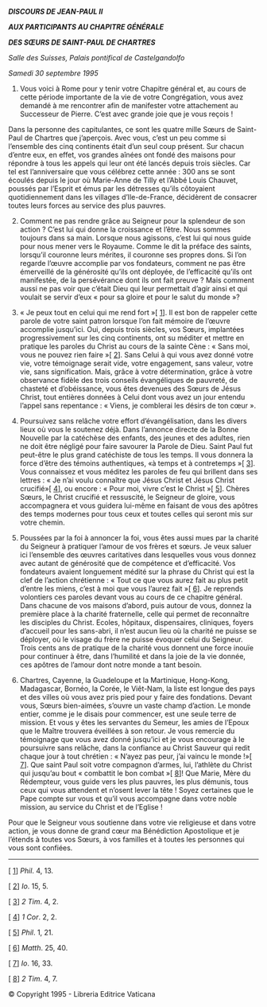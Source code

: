 ***DISCOURS DE JEAN-PAUL II***

***AUX PARTICIPANTS AU CHAPITRE GÉNÉRALE***

***DES SŒURS DE SAINT-PAUL DE CHARTRES***

*Salle des Suisses, Palais pontifical de Castelgandolfo*

*Samedi 30 septembre 1995*

1. Vous voici à Rome pour y tenir votre Chapitre général et, au cours de cette période importante de la vie de votre Congrégation, vous avez demandé à me rencontrer afin de manifester votre attachement au Successeur de Pierre. C’est avec grande joie que je vous reçois !

Dans la personne des capitulantes, ce sont les quatre mille Sœurs de Saint-Paul de Chartres que j’aperçois. Avec vous, c’est un peu comme si l’ensemble des cinq continents était d’un seul coup présent. Sur chacun d’entre eux, en effet, vos grandes aînées ont fondé des maisons pour répondre à tous les appels qui leur ont été lancés depuis trois siècles. Car tel est l’anniversaire que vous célébrez cette année : 300 ans se sont écoulés depuis le jour où Marie-Anne de Tilly et l’Abbé Louis Chauvet, poussés par l’Esprit et émus par les détresses qu’ils côtoyaient quotidiennement dans les villages d’Ile-de-France, décidèrent de consacrer toutes leurs forces au service des plus pauvres.

2. Comment ne pas rendre grâce au Seigneur pour la splendeur de son action ? C’est lui qui donne la croissance et l’être. Nous sommes toujours dans sa main. Lorsque nous agissons, c’est lui qui nous guide pour nous mener vers le Royaume. Comme le dit la préface des saints, lorsqu’il couronne leurs mérites, il couronne ses propres dons. Si l’on regarde l’œuvre accomplie par vos fondateurs, comment ne pas être émerveillé de la générosité qu’ils ont déployée, de l’efficacité qu’ils ont manifestée, de la persévérance dont ils ont fait preuve ? Mais comment aussi ne pas voir que c’était Dieu qui leur permettait d’agir ainsi et qui voulait se servir d’eux « pour sa gloire et pour le salut du monde »?

3. « Je peux tout en celui qui me rend fort »[ [1](#_ftn1 "")]. Il est bon de rappeler cette parole de votre saint patron lorsque l’on fait mémoire de l’œuvre accomplie jusqu’ici. Oui, depuis trois siècles, vos Sœurs, implantées progressivement sur les cinq continents, ont su méditer et mettre en pratique les paroles du Christ au cours de la sainte Cène : « Sans moi, vous ne pouvez rien faire »[ [2](#_ftn2 "")]. Sans Celui à qui vous avez donné votre vie, votre témoignage serait vide, votre engagement, sans valeur, votre vie, sans signification. Mais, grâce à votre détermination, grâce à votre observance fidèle des trois conseils évangéliques de pauvreté, de chasteté et d’obéissance, vous êtes devenues des Sœurs de Jésus Christ, tout entières données à Celui dont vous avez un jour entendu l’appel sans repentance : « Viens, je comblerai les désirs de ton cœur ».

4. Poursuivez sans relâche votre effort d’évangélisation, dans les divers lieux où vous le soutenez déjà. Dans l’annonce directe de la Bonne Nouvelle par la catéchèse des enfants, des jeunes et des adultes, rien ne doit être négligé pour faire savourer la Parole de Dieu. Saint Paul fut peut-être le plus grand catéchiste de tous les temps. Il vous donnera la force d’être des témoins authentiques, «à temps et à contretemps »[ [3](#_ftn3 "")]. Vous connaissez et vous méditez les paroles de feu qui brillent dans ses lettres : « Je n’ai voulu connaître que Jésus Christ et Jésus Christ crucifié»[ [4](#_ftn4 "")], ou encore : « Pour moi, vivre c’est le Christ »[ [5](#_ftn5 "")]. Chères Sœurs, le Christ crucifié et ressuscité, le Seigneur de gloire, vous accompagnera et vous guidera lui-même en faisant de vous des apôtres des temps modernes pour tous ceux et toutes celles qui seront mis sur votre chemin.

5. Poussées par la foi à annoncer la foi, vous êtes aussi mues par la charité du Seigneur à pratiquer l’amour de vos frères et sœurs. Je veux saluer ici l’ensemble des œuvres caritatives dans lesquelles vous vous donnez avec autant de générosité que de compétence et d’efficacité. Vos fondateurs avaient longuement médité sur la phrase du Christ qui est la clef de l’action chrétienne : « Tout ce que vous aurez fait au plus petit d’entre les miens, c’est à moi que vous l’aurez fait »[ [6](#_ftn6 "")]. Je reprends volontiers ces paroles devant vous au cours de ce chapitre général. Dans chacune de vos maisons d’abord, puis autour de vous, donnez la première place à la charité fraternelle, celle qui permet de reconnaître les disciples du Christ. Ecoles, hôpitaux, dispensaires, cliniques, foyers d’accueil pour les sans-abri, il n’est aucun lieu où la charité ne puisse se déployer, où le visage du frère ne puisse évoquer celui du Seigneur. Trois cents ans de pratique de la charité vous donnent une force inouïe pour continuer à être, dans l’humilité et dans la joie de la vie donnée, ces apôtres de l’amour dont notre monde a tant besoin.

6. Chartres, Cayenne, la Guadeloupe et la Martinique, Hong-Kong, Madagascar, Bornéo, la Corée, le Viêt-Nam, la liste est longue des pays et des villes où vous avez pris pied pour y faire des fondations. Devant vous, Sœurs bien-aimées, s’ouvre un vaste champ d’action. Le monde entier, comme je le disais pour commencer, est une seule terre de mission. Et vous y êtes les servantes du Semeur, les amies de l’Epoux que le Maître trouvera éveillées à son retour. Je vous remercie du témoignage que vous avez donné jusqu’ici et je vous encourage à le poursuivre sans relâche, dans la confiance au Christ Sauveur qui redit chaque jour à tout chrétien : « N’ayez pas peur, j’ai vaincu le monde !»[ [7](#_ftn7 "")]. Que saint Paul soit votre compagnon d’armes, lui, l’athlète du Christ qui jusqu’au bout « combattit le bon combat »[ [8](#_ftn8 "")]! Que Marie, Mère du Rédempteur, vous guide vers les plus pauvres, les plus démunis, tous ceux qui vous attendent et n’osent lever la tête ! Soyez certaines que le Pape compte sur vous et qu’il vous accompagne dans votre noble mission, au service du Christ et de l’Eglise !

Pour que le Seigneur vous soutienne dans votre vie religieuse et dans votre action, je vous donne de grand cœur ma Bénédiction Apostolique et je l’étends à toutes vos Sœurs, à vos familles et à toutes les personnes qui vous sont confiées.

* * *

[ [1](#_ftnref1 "")] *Phil*. 4, 13.

[ [2](#_ftnref2 "")] *Io*. 15, 5.

[ [3](#_ftnref3 "")] *2 Tim*. 4, 2.

[ [4](#_ftnref4 "")] *1 Cor*. 2, 2.

[ [5](#_ftnref5 "")] *Phil*. 1, 21.

[ [6](#_ftnref6 "")] *Matth*. 25, 40.

[ [7](#_ftnref7 "")] *Io*. 16, 33.

[ [8](#_ftnref8 "")] *2 Tim*. 4, 7.

© Copyright 1995 - Libreria Editrice Vaticana